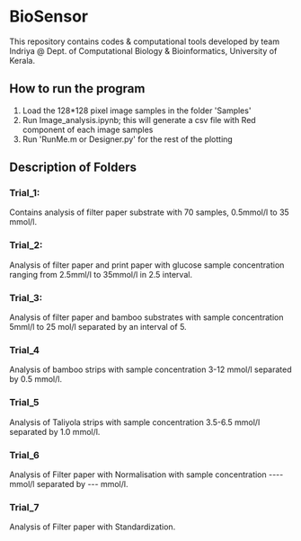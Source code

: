 # BioSensor
This repository contains codes & computational tools developed by team Indriya @ Dept. of Computational Biology & Bioinformatics,
University of Kerala.

## How to run the program
1. Load the 128*128 pixel image samples in the folder 'Samples'
2. Run Image_analysis.ipynb; this will generate a csv file with Red component of each image samples
3. Run 'RunMe.m or Designer.py' for the rest of the plotting

## Description of Folders
### Trial_1: 
Contains analysis of filter paper substrate with 70 samples, 0.5mmol/l to 35 mmol/l.
### Trial_2: 
Analysis of filter paper and print paper with glucose sample concentration ranging from 2.5mml/l to 35mmol/l in 2.5 interval.
### Trial_3: 
Analysis of filter paper and bamboo substrates with sample concentration 5mml/l to 25 mol/l separated by an interval of 5.
### Trial_4
Analysis of bamboo strips with sample concentration 3-12 mmol/l separated by 0.5 mmol/l.
### Trial_5
Analysis of Taliyola strips with sample concentration 3.5-6.5 mmol/l separated by 1.0 mmol/l.
### Trial_6
Analysis of Filter paper with Normalisation with sample concentration ---- mmol/l separated by --- mmol/l.
### Trial_7
Analysis of Filter paper with Standardization.